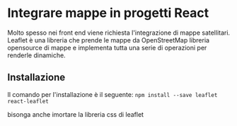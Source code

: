 # Integrare mappe in progetti React 
Molto spesso nei front end viene richiesta l'integrazione di mappe satellitari.
Leaflet è una libreria che prende le mappe da OpenStreetMap libreria opensource di mappe e implementa tutta una serie di operazioni per renderle dinamiche.

## Installazione 
Il comando per l'installazione è il seguente:
`npm install --save leaflet react-leaflet`  

bisonga anche imortare la libreria css di leaflet